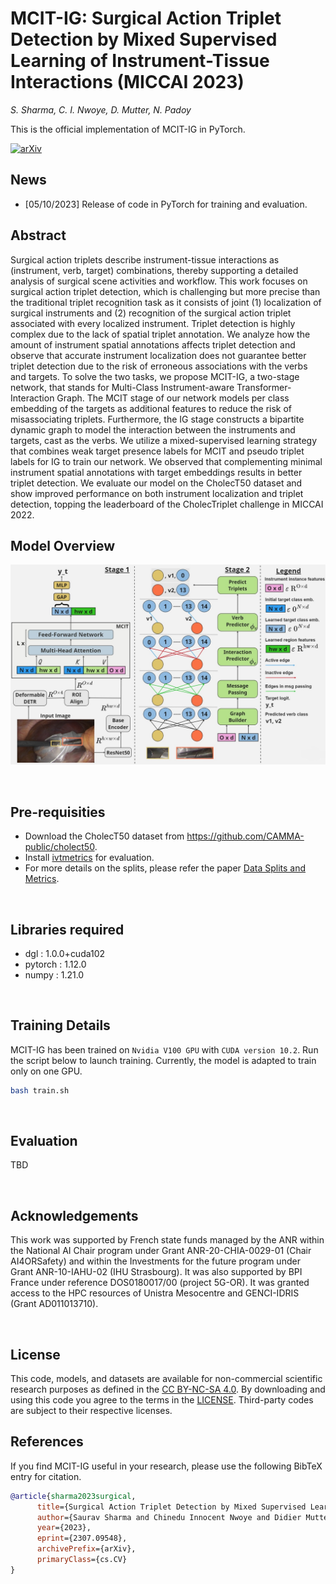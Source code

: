# MCIT-IG: Surgical Action Triplet Detection by Mixed Supervised Learning of Instrument-Tissue Interactions (MICCAI 2023)

<i>S. Sharma, C. I. Nwoye, D. Mutter, N. Padoy</i>

This is the official implementation of MCIT-IG in PyTorch.

[![arXiv](https://img.shields.io/badge/arXiv-1234.56789-f9f107.svg)](https://arxiv.org/abs/2307.09548)

## News
* [05/10/2023] Release of code in PyTorch for training and evaluation.

## Abstract
Surgical action triplets describe instrument-tissue interactions as (instrument, verb, target) combinations, thereby supporting a detailed analysis of surgical scene activities and workflow. This work focuses on surgical action triplet detection, which is challenging but more precise than the traditional triplet recognition task as it consists of joint (1) localization of surgical instruments and (2) recognition of the surgical action triplet associated with every localized instrument. Triplet detection is highly complex due to the lack of spatial triplet annotation. We analyze how the amount of instrument spatial annotations affects triplet detection and observe that accurate instrument localization does not guarantee better triplet detection due to the risk of erroneous associations with the verbs and targets. To solve the two tasks, we propose MCIT-IG, a two-stage network, that stands for Multi-Class Instrument-aware Transformer-Interaction Graph. The MCIT stage of our network models per class embedding of the targets as additional features to reduce the risk of misassociating triplets. Furthermore, the IG stage constructs a bipartite dynamic graph to model the interaction between the instruments and targets, cast as the verbs. We utilize a mixed-supervised learning strategy that combines weak target presence labels for MCIT and pseudo triplet labels for IG to train our network. We observed that complementing minimal instrument spatial annotations with target embeddings results in better triplet detection. We evaluate our model on the CholecT50 dataset and show improved performance on both instrument localization and triplet detection, topping the leaderboard of the CholecTriplet challenge in MICCAI 2022. 

## Model Overview
![MCIT-IG](media/main_model.jpg)


<br>

## Pre-requisities
* Download the CholecT50 dataset from https://github.com/CAMMA-public/cholect50.
* Install [ivtmetrics](https://github.com/CAMMA-public/ivtmetrics) for evaluation.
* For more details on the splits, please refer the paper [Data Splits and Metrics](https://arxiv.org/abs/2204.05235).

<br>

## Libraries required
* dgl     : 1.0.0+cuda102
* pytorch : 1.12.0
* numpy   : 1.21.0

<br>

## Training Details
MCIT-IG has been trained on `Nvidia V100 GPU` with `CUDA version 10.2`. Run the script below to launch training. Currently, the model is adapted to train only on one GPU.
```bash
bash train.sh
```

<br>

## Evaluation 
TBD

<br>

## Acknowledgements
This work was supported by French state funds managed by the ANR within the National AI
Chair program under Grant ANR-20-CHIA-0029-01 (Chair AI4ORSafety) and within the Investments for the future
program under Grant ANR-10-IAHU-02 (IHU Strasbourg). It was also supported by BPI France under reference
DOS0180017/00 (project 5G-OR). It was granted access to the HPC resources of Unistra Mesocentre and GENCI-IDRIS
(Grant AD011013710).

<br>

## License
This code, models, and datasets are available for non-commercial scientific research purposes as defined in the [CC BY-NC-SA 4.0](https://creativecommons.org/licenses/by-nc-sa/4.0/). By downloading and using this code you agree to the terms in the [LICENSE](LICENSE). Third-party codes are subject to their respective licenses.


## References
If you find MCIT-IG useful in your research, please use the following BibTeX entry for citation.

```bibtex
@article{sharma2023surgical,
      title={Surgical Action Triplet Detection by Mixed Supervised Learning of Instrument-Tissue Interactions}, 
      author={Saurav Sharma and Chinedu Innocent Nwoye and Didier Mutter and Nicolas Padoy},
      year={2023},
      eprint={2307.09548},
      archivePrefix={arXiv},
      primaryClass={cs.CV}
}
```



